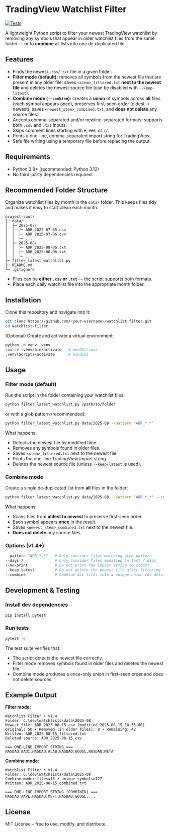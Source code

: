 # TradingView Watchlist Filter

[![Tests](https://github.com/mkujala/Watchlist-CSV-filter/actions/workflows/tests.yml/badge.svg?branch=main)](https://github.com/mkujala/Watchlist-CSV-filter/actions/workflows/tests.yml?query=branch%3Amain)

A lightweight Python script to filter your newest TradingView watchlist by removing any symbols that appear in older watchlist files from the same folder — or to **combine** all lists into one de‑duplicated file.

## Features
- Finds the newest `.csv`/`.txt` file in a given folder.
- **Filter mode (default):** removes all symbols from the newest file that are present in any older file; saves `<stem>_filtered.txt` **next to the newest file** and deletes the newest source file (can be disabled with `--keep-latest`).
- **Combine mode (`--combine`):** creates a **union** of symbols across **all** files (each symbol appears once), preserves first-seen order (oldest → newest), saves `<newest_stem>_combined.txt`, and **does not delete** any source files.
- Accepts comma-separated and/or newline-separated formats; supports both `.csv` and `.txt` inputs.
- Skips comment lines starting with `#`, `###`, or `//`.
- Prints a one-line, comma-separated import string for TradingView.
- Safe file writing using a temporary file before replacing the output.

## Requirements
- Python 3.8+ (recommended: Python 3.12)
- No third-party dependencies required.

## Recommended Folder Structure

Organize watchlist files by month in the `data/` folder. This keeps files tidy and makes it easy to start clean each month.

```
project-root/
├─ data/
│  ├─ 2025-07/
│  │  ├─ ADR_2025-07-05.csv
│  │  ├─ ADR_2025-07-06.csv
│  │  └─ ...
│  ├─ 2025-08/
│  │  ├─ ADR_2025-08-05.txt
│  │  ├─ ADR_2025-08-06.txt
│  │  └─ ...
├─ filter_latest_watchlist.py
├─ README.md
└─ .gitignore
```
- Files can be **either `.csv` or `.txt`** — the script supports both formats.
- Place each daily watchlist file into the appropriate month folder.

## Installation

Clone this repository and navigate into it:

```bash
git clone https://github.com/<your-username>/watchlist-filter.git
cd watchlist-filter
```

(Optional) Create and activate a virtual environment:

```bash
python -m venv .venv
source .venv/bin/activate   # macOS/Linux
.venv\Scripts\activate      # Windows
```

## Usage

### Filter mode (default)
Run the script in the folder containing your watchlist files:

```bash
python filter_latest_watchlist.py /path/to/folder
```
or with a glob pattern (recommended):
```bash
python filter_latest_watchlist.py data/2025-08 --pattern "ADR_*.*"
```

What happens:
- Detects the newest file by modified time.
- Removes any symbols found in older files.
- Saves `<stem>_filtered.txt` next to the newest file.
- Prints the one-line TradingView import string.
- Deletes the newest source file (unless `--keep-latest` is used).

### Combine mode
Create a single de‑duplicated list from **all** files in the folder:

```bash
python filter_latest_watchlist.py data/2025-08 --pattern "ADR_*.*" --combine
```
What happens:
- Scans files from **oldest to newest** to preserve first-seen order.
- Each symbol appears **once** in the result.
- Saves `<newest_stem>_combined.txt` next to the newest file.
- **Does not delete** any source files.

### Options (v1.4+)
```bash
--pattern "ADR_*.*"   # Only consider files matching glob pattern
--days 7              # Only consider files modified in last 7 days
--no-print            # Do not print the import string to stdout
--keep-latest         # Do not delete the newest file after filtering (filter mode only)
--combine             # Combine ALL files into a unique union (no deletions)
```

## Development & Testing

### Install dev dependencies
```bash
pip install pytest
```

### Run tests
```bash
pytest -q
```

The test suite verifies that:
- The script detects the newest file correctly.
- Filter mode removes symbols found in older files and deletes the newest file.
- Combine mode produces a once-only union in first-seen order and does not delete sources.

## Example Output

**Filter mode:**
```plaintext
Watchlist Filter • v1.4
Folder: C:\dev\watchlists\data\2025-08
Newest file: ADR_2025-08-15.csv (modified 2025-08-15 10:35:00)
Original: 50 • Removed (in older files): 8 • Remaining: 42
Written: ADR_2025-08-15_filtered.txt
Deleted source: ADR_2025-08-15.csv

=== ONE-LINE IMPORT STRING ===
NASDAQ:AAOI,NASDAQ:ALAB,NASDAQ:GOOGL,NASDAQ:META
```

**Combine mode:**
```plaintext
Watchlist Filter • v1.4
Folder: C:\dev\watchlists\data\2025-08
Combine mode: files=15 • unique symbols=127
Written: ADR_2025-08-15_combined.txt

=== ONE-LINE IMPORT STRING (COMBINED) ===
NASDAQ:AAPL,NASDAQ:MSFT,NASDAQ:GOOGL,...
```

## License
MIT License – free to use, modify, and distribute.
